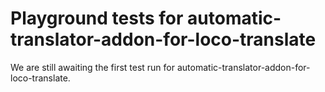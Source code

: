 # Playground tests for automatic-translator-addon-for-loco-translate
We are still awaiting the first test run for automatic-translator-addon-for-loco-translate.
